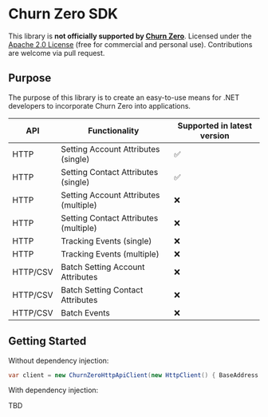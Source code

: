 ﻿# Churn Zero SDK

This library is __not officially supported by [Churn Zero](https://www.churnzero.com/)__.
Licensed under the [Apache 2.0 License](LICENSE) (free for commercial and personal use). Contributions are welcome via pull request.


## Purpose

The purpose of this library is to create an easy-to-use means for .NET developers to incorporate Churn Zero into applications.


| API | Functionality | Supported in latest version|
|-|-|-|
| HTTP | Setting Account Attributes (single) |✅|
| HTTP | Setting Contact Attributes (single) |✅|
| HTTP | Setting Account Attributes (multiple) |❌|
| HTTP | Setting Contact Attributes (multiple) |❌|
| HTTP | Tracking Events (single) | ❌ |
| HTTP | Tracking Events (multiple) | ❌ |
| HTTP/CSV | Batch Setting Account Attributes | ❌ |
| HTTP/CSV | Batch Setting Contact Attributes | ❌ |
| HTTP/CSV | Batch Events | ❌ |


## Getting Started

Without dependency injection:
```cs
var client = new ChurnZeroHttpApiClient(new HttpClient() { BaseAddress = "https://mychurnzerourl.com/"}, "myAppKey"});
```

With dependency injection:

TBD